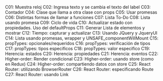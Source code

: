 C01: Muestra reloj
C02: Ingresa texto y se cambia el texto del label
C03: Contador
C04: Clase que llama a otra clase con props
C05: Usar promesas
C06: Distintas formas de llamar a funciones
C07: Lista To-Do
C08: Lista usando promesa
C09: Ciclo de vida
C10: Actualizar estado con propiedades. Uso del defaultProps
C11: Generar Lista de elementos y mostrar
C12: Tiempo: capturar y actualizar
C13: Usando JQuery y JqueryUI
C14: Lista usando promesas, wrapper y UNSAFE_componentWillMount
C15: propTypes: opcionales/requeridos 
C16: propTypes: verificación de tipos
C17: propTypes: tipos especificos
C18: propTypes: valor especifico 
C19: Herencia: estados
C20: Herencia: propiedades
C21: Herencia: eventos
C22: Higher-order: Render condicional
C23: Higher-order: usando store (como en Redux)
C24: Higher-order: compartiendo datos con store
C25: React Router: utilizando BrowserRouter
C26: React Router: especificando Route
C27: React Router: usando Link

